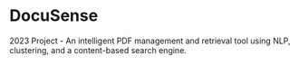 # DocuSense
2023 Project - An intelligent PDF management and retrieval tool using NLP, clustering, and a content-based search engine.
